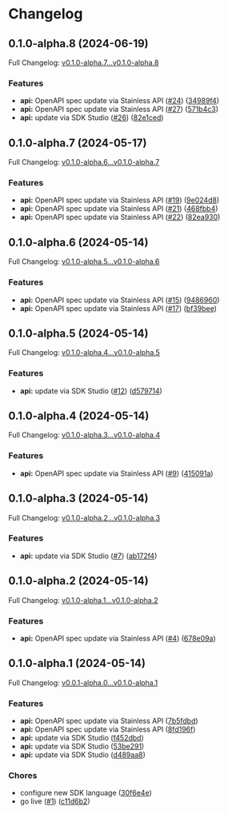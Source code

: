 # Changelog

## 0.1.0-alpha.8 (2024-06-19)

Full Changelog: [v0.1.0-alpha.7...v0.1.0-alpha.8](https://github.com/terminaldotshop/terminal-sdk-go/compare/v0.1.0-alpha.7...v0.1.0-alpha.8)

### Features

* **api:** OpenAPI spec update via Stainless API ([#24](https://github.com/terminaldotshop/terminal-sdk-go/issues/24)) ([34989f4](https://github.com/terminaldotshop/terminal-sdk-go/commit/34989f42e35c7eccbe4d5206aebb3192e0188873))
* **api:** OpenAPI spec update via Stainless API ([#27](https://github.com/terminaldotshop/terminal-sdk-go/issues/27)) ([571b4c3](https://github.com/terminaldotshop/terminal-sdk-go/commit/571b4c37d3022558d9b34276f0ae54973e4676ee))
* **api:** update via SDK Studio ([#26](https://github.com/terminaldotshop/terminal-sdk-go/issues/26)) ([82e1ced](https://github.com/terminaldotshop/terminal-sdk-go/commit/82e1cedeadbdd486b6649544e202a39863e9aa7f))

## 0.1.0-alpha.7 (2024-05-17)

Full Changelog: [v0.1.0-alpha.6...v0.1.0-alpha.7](https://github.com/terminaldotshop/terminal-sdk-go/compare/v0.1.0-alpha.6...v0.1.0-alpha.7)

### Features

* **api:** OpenAPI spec update via Stainless API ([#19](https://github.com/terminaldotshop/terminal-sdk-go/issues/19)) ([9e024d8](https://github.com/terminaldotshop/terminal-sdk-go/commit/9e024d8d485186dac83a0cfad26f3f90aca826d3))
* **api:** OpenAPI spec update via Stainless API ([#21](https://github.com/terminaldotshop/terminal-sdk-go/issues/21)) ([468fbb4](https://github.com/terminaldotshop/terminal-sdk-go/commit/468fbb4859d1e96570154800c4090c5d98f05cd3))
* **api:** OpenAPI spec update via Stainless API ([#22](https://github.com/terminaldotshop/terminal-sdk-go/issues/22)) ([82ea930](https://github.com/terminaldotshop/terminal-sdk-go/commit/82ea930255f72fdf15592730f1e0ea80a5201e1c))

## 0.1.0-alpha.6 (2024-05-14)

Full Changelog: [v0.1.0-alpha.5...v0.1.0-alpha.6](https://github.com/terminaldotshop/terminal-sdk-go/compare/v0.1.0-alpha.5...v0.1.0-alpha.6)

### Features

* **api:** OpenAPI spec update via Stainless API ([#15](https://github.com/terminaldotshop/terminal-sdk-go/issues/15)) ([9486960](https://github.com/terminaldotshop/terminal-sdk-go/commit/94869603fd510de3737f9ebd4d5554346f7ec5ca))
* **api:** OpenAPI spec update via Stainless API ([#17](https://github.com/terminaldotshop/terminal-sdk-go/issues/17)) ([bf39bee](https://github.com/terminaldotshop/terminal-sdk-go/commit/bf39beecdeb8030465e9778ce19755f2713b7b60))

## 0.1.0-alpha.5 (2024-05-14)

Full Changelog: [v0.1.0-alpha.4...v0.1.0-alpha.5](https://github.com/terminaldotshop/terminal-sdk-go/compare/v0.1.0-alpha.4...v0.1.0-alpha.5)

### Features

* **api:** update via SDK Studio ([#12](https://github.com/terminaldotshop/terminal-sdk-go/issues/12)) ([d579714](https://github.com/terminaldotshop/terminal-sdk-go/commit/d579714aa731435f37705fa733849ce44f1495d2))

## 0.1.0-alpha.4 (2024-05-14)

Full Changelog: [v0.1.0-alpha.3...v0.1.0-alpha.4](https://github.com/terminaldotshop/terminal-sdk-go/compare/v0.1.0-alpha.3...v0.1.0-alpha.4)

### Features

* **api:** OpenAPI spec update via Stainless API ([#9](https://github.com/terminaldotshop/terminal-sdk-go/issues/9)) ([415091a](https://github.com/terminaldotshop/terminal-sdk-go/commit/415091a348a82b66cea976a7b55f745f398efd55))

## 0.1.0-alpha.3 (2024-05-14)

Full Changelog: [v0.1.0-alpha.2...v0.1.0-alpha.3](https://github.com/terminaldotshop/terminal-sdk-go/compare/v0.1.0-alpha.2...v0.1.0-alpha.3)

### Features

* **api:** update via SDK Studio ([#7](https://github.com/terminaldotshop/terminal-sdk-go/issues/7)) ([ab172f4](https://github.com/terminaldotshop/terminal-sdk-go/commit/ab172f4711d98d02ea12313f7c3ec695ed4acfa6))

## 0.1.0-alpha.2 (2024-05-14)

Full Changelog: [v0.1.0-alpha.1...v0.1.0-alpha.2](https://github.com/terminaldotshop/terminal-sdk-go/compare/v0.1.0-alpha.1...v0.1.0-alpha.2)

### Features

* **api:** OpenAPI spec update via Stainless API ([#4](https://github.com/terminaldotshop/terminal-sdk-go/issues/4)) ([678e09a](https://github.com/terminaldotshop/terminal-sdk-go/commit/678e09ae72cdab6465f4bcc6ca38598c8f0938e2))

## 0.1.0-alpha.1 (2024-05-14)

Full Changelog: [v0.0.1-alpha.0...v0.1.0-alpha.1](https://github.com/terminaldotshop/terminal-sdk-go/compare/v0.0.1-alpha.0...v0.1.0-alpha.1)

### Features

* **api:** OpenAPI spec update via Stainless API ([7b5fdbd](https://github.com/terminaldotshop/terminal-sdk-go/commit/7b5fdbd35e1d5aaab4ce706cfdfd1b483331f101))
* **api:** OpenAPI spec update via Stainless API ([8fd196f](https://github.com/terminaldotshop/terminal-sdk-go/commit/8fd196f1aadd962aff4e88dda762309c46cc004d))
* **api:** update via SDK Studio ([f452dbd](https://github.com/terminaldotshop/terminal-sdk-go/commit/f452dbdcbf852fbe98213129527f66b7d42228ec))
* **api:** update via SDK Studio ([53be291](https://github.com/terminaldotshop/terminal-sdk-go/commit/53be291b06735b37bcf03e68f257440a8077bc62))
* **api:** update via SDK Studio ([d489aa8](https://github.com/terminaldotshop/terminal-sdk-go/commit/d489aa8f73bc794c2189d50d7d25aa921ccfd257))


### Chores

* configure new SDK language ([30f6e4e](https://github.com/terminaldotshop/terminal-sdk-go/commit/30f6e4e1e3862939c3d89ae456b39874b20eb603))
* go live ([#1](https://github.com/terminaldotshop/terminal-sdk-go/issues/1)) ([c11d6b2](https://github.com/terminaldotshop/terminal-sdk-go/commit/c11d6b2d3799c5db544e69b9dda8a376ec2947b1))

